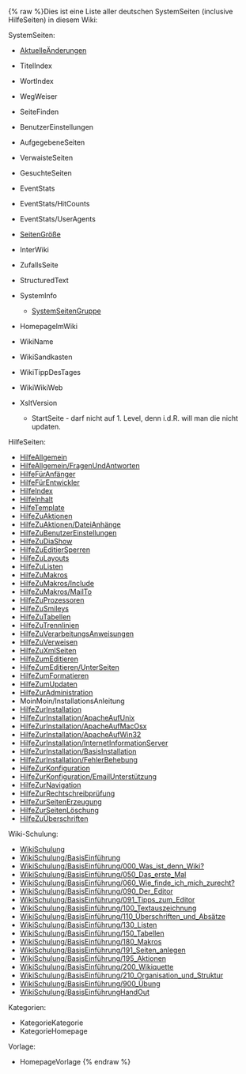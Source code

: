 {% raw %}Dies ist eine Liste aller deutschen SystemSeiten (inclusive HilfeSeiten)
in diesem Wiki:

SystemSeiten:

- [AktuelleÄnderungen](/Aktuelle%C3%84nderungen)
- TitelIndex
- WortIndex
- WegWeiser
- SeiteFinden
- BenutzerEinstellungen
- AufgegebeneSeiten
- VerwaisteSeiten
- GesuchteSeiten
- EventStats
- EventStats/HitCounts
- EventStats/UserAgents
- [SeitenGröße](/SeitenGr%C3%B6%C3%9Fe)
- InterWiki
- ZufallsSeite
- StructuredText
- SystemInfo
  
  - [SystemSeitenGruppe](/SystemSeitenGruppe)
- HomepageImWiki
- WikiName
- WikiSandkasten
- WikiTippDesTages
- WikiWikiWeb
- XsltVersion
  
  - StartSeite - darf nicht auf 1. Level, denn i.d.R.
will man die nicht updaten.

HilfeSeiten:

- [HilfeAllgemein](/HilfeAllgemein)
- [HilfeAllgemein/FragenUndAntworten](/HilfeAllgemein/FragenUndAntworten)
- [HilfeFürAnfänger](/HilfeF%C3%BCrAnf%C3%A4nger)
- [HilfeFürEntwickler](/HilfeF%C3%BCrEntwickler)
- [HilfeIndex](/HilfeIndex)
- [HilfeInhalt](/HilfeInhalt)
- [HilfeTemplate](/HilfeTemplate)
- [HilfeZuAktionen](/HilfeZuAktionen)
- [HilfeZuAktionen/DateiAnhänge](/HilfeZuAktionen/DateiAnh%C3%A4nge)
- [HilfeZuBenutzerEinstellungen](/HilfeZuBenutzerEinstellungen)
- [HilfeZuDiaShow](/HilfeZuDiaShow)
- [HilfeZuEditierSperren](/HilfeZuEditierSperren)
- [HilfeZuLayouts](/HilfeZuLayouts)
- [HilfeZuListen](/HilfeZuListen)
- [HilfeZuMakros](/HilfeZuMakros)
- [HilfeZuMakros/Include](/HilfeZuMakros/Include)
- [HilfeZuMakros/MailTo](/HilfeZuMakros/MailTo)
- [HilfeZuProzessoren](/HilfeZuProzessoren)
- [HilfeZuSmileys](/HilfeZuSmileys)
- [HilfeZuTabellen](/HilfeZuTabellen)
- [HilfeZuTrennlinien](/HilfeZuTrennlinien)
- [HilfeZuVerarbeitungsAnweisungen](/HilfeZuVerarbeitungsAnweisungen)
- [HilfeZuVerweisen](/HilfeZuVerweisen)
- [HilfeZuXmlSeiten](/HilfeZuXmlSeiten)
- [HilfeZumEditieren](/HilfeZumEditieren)
- [HilfeZumEditieren/UnterSeiten](/HilfeZumEditieren/UnterSeiten)
- [HilfeZumFormatieren](/HilfeZumFormatieren)
- [HilfeZumUpdaten](/HilfeZumUpdaten)
- [HilfeZurAdministration](/HilfeZurAdministration)
- MoinMoin/InstallationsAnleitung
- [HilfeZurInstallation](/HilfeZurInstallation)
- [HilfeZurInstallation/ApacheAufUnix](/HilfeZurInstallation/ApacheAufUnix)
- [HilfeZurInstallation/ApacheAufMacOsx](/HilfeZurInstallation/ApacheAufMacOsx)
- [HilfeZurInstallation/ApacheAufWin32](/HilfeZurInstallation/ApacheAufWin32)
- [HilfeZurInstallation/InternetInformationServer](/HilfeZurInstallation/InternetInformationServer)
- [HilfeZurInstallation/BasisInstallation](/HilfeZurInstallation/BasisInstallation)
- [HilfeZurInstallation/FehlerBehebung](/HilfeZurInstallation/FehlerBehebung)
- [HilfeZurKonfiguration](/HilfeZurKonfiguration)
- [HilfeZurKonfiguration/EmailUnterstützung](/HilfeZurKonfiguration/EmailUnterst%C3%BCtzung)
- [HilfeZurNavigation](/HilfeZurNavigation)
- [HilfeZurRechtschreibprüfung](/HilfeZurRechtschreibpr%C3%BCfung)
- [HilfeZurSeitenErzeugung](/HilfeZurSeitenErzeugung)
- [HilfeZurSeitenLöschung](/HilfeZurSeitenL%C3%B6schung)
- [HilfeZuÜberschriften](/HilfeZu%C3%9Cberschriften)

Wiki-Schulung:

- [WikiSchulung](/WikiSchulung)
- [WikiSchulung/BasisEinführung](/WikiSchulung/BasisEinf%C3%BChrung)
- [WikiSchulung/BasisEinführung/000\_Was\_ist\_denn\_Wiki?](/WikiSchulung/BasisEinf%C3%BChrung/000_Was_ist_denn_Wiki%3F)
- [WikiSchulung/BasisEinführung/050\_Das\_erste\_Mal](/WikiSchulung/BasisEinf%C3%BChrung/050_Das_erste_Mal)
- [WikiSchulung/BasisEinführung/060\_Wie\_finde\_ich\_mich\_zurecht?](/WikiSchulung/BasisEinf%C3%BChrung/060_Wie_finde_ich_mich_zurecht%3F)
- [WikiSchulung/BasisEinführung/090\_Der\_Editor](/WikiSchulung/BasisEinf%C3%BChrung/090_Der_Editor)
- [WikiSchulung/BasisEinführung/091\_Tipps\_zum\_Editor](/WikiSchulung/BasisEinf%C3%BChrung/091_Tipps_zum_Editor)
- [WikiSchulung/BasisEinführung/100\_Textauszeichnung](/WikiSchulung/BasisEinf%C3%BChrung/100_Textauszeichnung)
- [WikiSchulung/BasisEinführung/110\_Überschriften\_und\_Absätze](/WikiSchulung/BasisEinf%C3%BChrung/110_%C3%9Cberschriften_und_Abs%C3%A4tze)
- [WikiSchulung/BasisEinführung/130\_Listen](/WikiSchulung/BasisEinf%C3%BChrung/130_Listen)
- [WikiSchulung/BasisEinführung/150\_Tabellen](/WikiSchulung/BasisEinf%C3%BChrung/150_Tabellen)
- [WikiSchulung/BasisEinführung/180\_Makros](/WikiSchulung/BasisEinf%C3%BChrung/180_Makros)
- [WikiSchulung/BasisEinführung/191\_Seiten\_anlegen](/WikiSchulung/BasisEinf%C3%BChrung/191_Seiten_anlegen)
- [WikiSchulung/BasisEinführung/195\_Aktionen](/WikiSchulung/BasisEinf%C3%BChrung/195_Aktionen)
- [WikiSchulung/BasisEinführung/200\_Wikiquette](/WikiSchulung/BasisEinf%C3%BChrung/200_Wikiquette)
- [WikiSchulung/BasisEinführung/210\_Organisation\_und\_Struktur](/WikiSchulung/BasisEinf%C3%BChrung/210_Organisation_und_Struktur)
- [WikiSchulung/BasisEinführung/900\_Übung](/WikiSchulung/BasisEinf%C3%BChrung/900_%C3%9Cbung)
- [WikiSchulung/BasisEinführungHandOut](/WikiSchulung/BasisEinf%C3%BChrungHandOut)

Kategorien:

- KategorieKategorie
- KategorieHomepage

Vorlage:

- HomepageVorlage
<update date omitted for speed>{% endraw %}